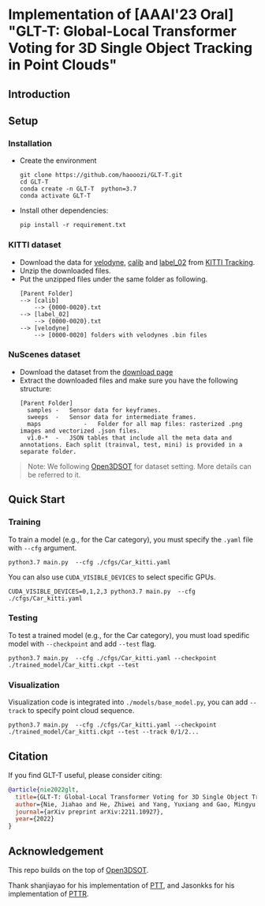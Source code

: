 # Implementation of [AAAI'23 Oral] "GLT-T: Global-Local Transformer Voting for 3D Single Object Tracking in Point Clouds"

## Introduction

## Setup
### Installation
+ Create the environment
  ```
  git clone https://github.com/haooozi/GLT-T.git
  cd GLT-T
  conda create -n GLT-T  python=3.7
  conda activate GLT-T
  ```
+ Install other dependencies:
  ```
  pip install -r requirement.txt
  ```
### KITTI dataset
+ Download the data for [velodyne](http://www.cvlibs.net/download.php?file=data_tracking_velodyne.zip), [calib](http://www.cvlibs.net/download.php?file=data_tracking_calib.zip) and [label_02](http://www.cvlibs.net/download.php?file=data_tracking_label_2.zip) from [KITTI Tracking](http://www.cvlibs.net/datasets/kitti/eval_tracking.php).
+ Unzip the downloaded files.
+ Put the unzipped files under the same folder as following.
  ```
  [Parent Folder]
  --> [calib]
      --> {0000-0020}.txt
  --> [label_02]
      --> {0000-0020}.txt
  --> [velodyne]
      --> [0000-0020] folders with velodynes .bin files
  ```

### NuScenes dataset
+ Download the dataset from the [download page](https://www.nuscenes.org/download)
+ Extract the downloaded files and make sure you have the following structure:
  ```
  [Parent Folder]
    samples	-	Sensor data for keyframes.
    sweeps	-	Sensor data for intermediate frames.
    maps	        -	Folder for all map files: rasterized .png images and vectorized .json files.
    v1.0-*	-	JSON tables that include all the meta data and annotations. Each split (trainval, test, mini) is provided in a separate folder.
  ```
>Note: We following [Open3DSOT](https://github.com/Ghostish/Open3DSOT) for dataset setting. More details can be referred to it.

## Quick Start
### Training
To train a model (e.g., for the Car category), you must specify the `.yaml` file with `--cfg` argument.
```
python3.7 main.py  --cfg ./cfgs/Car_kitti.yaml
```
You can also use `CUDA_VISIBLE_DEVICES` to select specific GPUs.
```
CUDA_VISIBLE_DEVICES=0,1,2,3 python3.7 main.py  --cfg ./cfgs/Car_kitti.yaml
```
### Testing
To test a trained model (e.g., for the Car category), you must load spedific model with `--checkpoint` and add `--test` flag.
```
python3.7 main.py  --cfg ./cfgs/Car_kitti.yaml --checkpoint ./trained_model/Car_kitti.ckpt --test
```

### Visualization
Visualization code is integrated into `./models/base_model.py`, you can add `--track` to specify point cloud sequence.
```
python3.7 main.py  --cfg ./cfgs/Car_kitti.yaml --checkpoint ./trained_model/Car_kitti.ckpt --test --track 0/1/2...
```

## Citation
If you find GLT-T useful, please consider citing: 

```bibtex
@article{nie2022glt,
  title={GLT-T: Global-Local Transformer Voting for 3D Single Object Tracking in Point Clouds},
  author={Nie, Jiahao and He, Zhiwei and Yang, Yuxiang and Gao, Mingyu and Zhang, Jing},
  journal={arXiv preprint arXiv:2211.10927},
  year={2022}
}
```

## Acknowledgement
This repo builds on the top of [Open3DSOT](https://github.com/Ghostish/Open3DSOT).

Thank shanjiayao for his implementation of [PTT](https://github.com/shanjiayao/PTT), and Jasonkks for his implementation of [PTTR](https://github.com/Jasonkks/PTTR).
